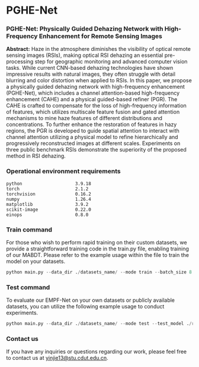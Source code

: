 # PGHE-Net

### **PGHE-Net: Physically Guided Dehazing Network with High-Frequency Enhancement for Remote Sensing Images**

**Abstract:** Haze in the atmosphere diminishes the visibility of optical remote sensing images (RSIs), making optical RSI dehazing an essential pre-processing step for geographic monitoring and advanced computer vision tasks. While current CNN-based dehazing technologies have shown impressive results with natural images, they often struggle with detail blurring and color distortion when applied to RSIs. In this paper, we propose a physically guided dehazing network with high-frequency enhancement (PGHE-Net), which includes a channel attention-based high-frequency enhancement (CAHE) and a physical guided-based refiner (PGR). The CAHE is crafted to compensate for the loss of high-frequency information of features, which utilizes multiscale feature fusion and gated attention mechanisms to mine haze features of different distributions and concentrations. To further enhance the restoration of features in hazy regions, the PGR is developed to guide spatial attention to interact with channel attention utilizing a physical model to refine hierarchically and progressively reconstructed images at different scales. Experiments on three public benchmark RSIs demonstrate the superiority of the proposed method in RSI dehazing.

### **Operational environment requirements**

```
python                    3.9.18
torch                     2.1.2
torchvision               0.16.2
numpy                     1.26.4
matplotlib                3.9.2
scikit-image              0.22.0
einops                    0.8.0
```

### **Train** command

For those who wish to perform rapid training on their custom datasets, we provide a straightforward training code in the train.py file, enabling training of our MABDT. Please refer to the example usage within the file to train the model on your datasets.

```python
python main.py --data_dir ./datasets_name/ --mode train --batch_size 8 --learning_rate 1e-4 --nume_poch 1000 --num_worker 1 --valid_freq 10
```

### Test command

To evaluate our EMPF-Net on your own datasets or publicly available datasets, you can utilize the following example usage to conduct experiments.

```python
python main.py --data_dir ./datasets_name/ --mode test --test_model ./results/PGHE/ots/Best.pkl --save_image True
```

### Contact us

If you have any inquiries or questions regarding our work, please feel free to contact us at yinjie13@stu.cdut.edu.cn.

